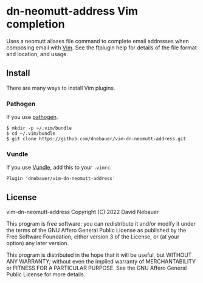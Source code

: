 # dn-neomutt-address Vim completion

Uses a neomutt aliases file command to complete email addresses when composing
email with [Vim](http://www.vim.org/). See the ftplugin help for details of the
file format and location, and usage.

## Install

There are many ways to install Vim plugins.

### Pathogen

If you use [pathogen](https://github.com/tpope/vim-pathogen).

    $ mkdir -p ~/.vim/bundle
    $ cd ~/.vim/bundle
    $ git clone https://github.com/dnebauer/vim-dn-neomutt-address.git

### Vundle

If you use [Vundle](https://github.com/VundleVim/Vundle.vim), add this to your
`.vimrc`.

    Plugin 'dnebauer/vim-dn-neomutt-address'

## License

vim-dn-neomutt-address
Copyright (C) 2022  David Nebauer

This program is free software: you can redistribute it and/or modify
it under the terms of the GNU Affero General Public License as
published by the Free Software Foundation, either version 3 of the
License, or (at your option) any later version.

This program is distributed in the hope that it will be useful,
but WITHOUT ANY WARRANTY; without even the implied warranty of
MERCHANTABILITY or FITNESS FOR A PARTICULAR PURPOSE.  See the
GNU Affero General Public License for more details.

